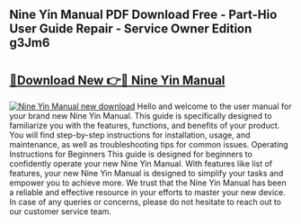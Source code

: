 ## Nine Yin Manual PDF Download Free - Part-Hio User Guide Repair - Service Owner Edition g3Jm6

# <h2><a href="http://cf1859.oget.top/?id=Nine+Yin+Manual">🔗Download New 👉🔴 Nine Yin Manual</a></h2>

[![Nine Yin Manual new download](https://i.imgur.com/5g1atiW.png)](http://cf1859.oget.top/?id=Nine+Yin+Manual)
Hello and welcome to the user manual for your brand new Nine Yin Manual. This guide is specifically designed to familiarize you with the features, functions, and benefits of your product. You will find step-by-step instructions for installation, usage, and maintenance, as well as troubleshooting tips for common issues. Operating Instructions for Beginners This guide is designed for beginners to confidently operate your new Nine Yin Manual. With features like list of features, your new Nine Yin Manual is designed to simplify your tasks and empower you to achieve more. We trust that the Nine Yin Manual has been a reliable and effective resource in your efforts to master your new device. In case of any queries or concerns, please do not hesitate to reach out to our customer service team.

